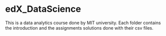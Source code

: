 # edX_DataScience
This is a data analytics course done by MIT university.
Each folder contains the introduction and the assignments solutions done with their csv files. 
